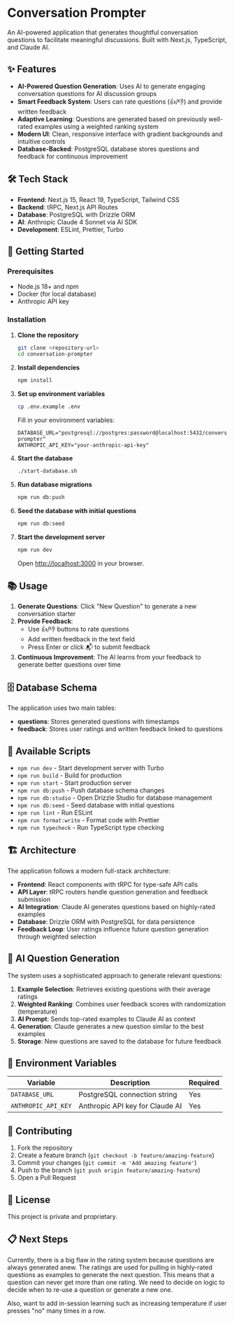 # Conversation Prompter

An AI-powered application that generates thoughtful conversation questions to facilitate meaningful discussions. Built with Next.js, TypeScript, and Claude AI.

## ✨ Features

- **AI-Powered Question Generation**: Uses AI to generate engaging conversation questions for AI discussion groups
- **Smart Feedback System**: Users can rate questions (👍/👎) and provide written feedback
- **Adaptive Learning**: Questions are generated based on previously well-rated examples using a weighted ranking system
- **Modern UI**: Clean, responsive interface with gradient backgrounds and intuitive controls
- **Database-Backed**: PostgreSQL database stores questions and feedback for continuous improvement

## 🛠 Tech Stack

- **Frontend**: Next.js 15, React 19, TypeScript, Tailwind CSS
- **Backend**: tRPC, Next.js API Routes
- **Database**: PostgreSQL with Drizzle ORM
- **AI**: Anthropic Claude 4 Sonnet via AI SDK
- **Development**: ESLint, Prettier, Turbo

## 🚀 Getting Started

### Prerequisites

- Node.js 18+ and npm
- Docker (for local database)
- Anthropic API key

### Installation

1. **Clone the repository**
   ```bash
   git clone <repository-url>
   cd conversation-prompter
   ```

2. **Install dependencies**
   ```bash
   npm install
   ```

3. **Set up environment variables**
   ```bash
   cp .env.example .env
   ```
   
   Fill in your environment variables:
   ```env
   DATABASE_URL="postgresql://postgres:password@localhost:5432/conversation-prompter"
   ANTHROPIC_API_KEY="your-anthropic-api-key"
   ```

4. **Start the database**
   ```bash
   ./start-database.sh
   ```

5. **Run database migrations**
   ```bash
   npm run db:push
   ```

6. **Seed the database with initial questions**
   ```bash
   npm run db:seed
   ```

7. **Start the development server**
   ```bash
   npm run dev
   ```

   Open [http://localhost:3000](http://localhost:3000) in your browser.

## 📚 Usage

1. **Generate Questions**: Click "New Question" to generate a new conversation starter
2. **Provide Feedback**: 
   - Use 👍/👎 buttons to rate questions
   - Add written feedback in the text field
   - Press Enter or click 📬 to submit feedback
3. **Continuous Improvement**: The AI learns from your feedback to generate better questions over time

## 🗄 Database Schema

The application uses two main tables:

- **questions**: Stores generated questions with timestamps
- **feedback**: Stores user ratings and written feedback linked to questions

## 🔧 Available Scripts

- `npm run dev` - Start development server with Turbo
- `npm run build` - Build for production
- `npm run start` - Start production server
- `npm run db:push` - Push database schema changes
- `npm run db:studio` - Open Drizzle Studio for database management
- `npm run db:seed` - Seed database with initial questions
- `npm run lint` - Run ESLint
- `npm run format:write` - Format code with Prettier
- `npm run typecheck` - Run TypeScript type checking

## 🏗 Architecture

The application follows a modern full-stack architecture:

- **Frontend**: React components with tRPC for type-safe API calls
- **API Layer**: tRPC routers handle question generation and feedback submission
- **AI Integration**: Claude AI generates questions based on highly-rated examples
- **Database**: Drizzle ORM with PostgreSQL for data persistence
- **Feedback Loop**: User ratings influence future question generation through weighted selection

## 🤖 AI Question Generation

The system uses a sophisticated approach to generate relevant questions:

1. **Example Selection**: Retrieves existing questions with their average ratings
2. **Weighted Ranking**: Combines user feedback scores with randomization (temperature)
3. **AI Prompt**: Sends top-rated examples to Claude AI as context
4. **Generation**: Claude generates a new question similar to the best examples
5. **Storage**: New questions are saved to the database for future feedback

## 🔐 Environment Variables

| Variable | Description | Required |
|----------|-------------|----------|
| `DATABASE_URL` | PostgreSQL connection string | Yes |
| `ANTHROPIC_API_KEY` | Anthropic API key for Claude AI | Yes |

## 🤝 Contributing

1. Fork the repository
2. Create a feature branch (`git checkout -b feature/amazing-feature`)
3. Commit your changes (`git commit -m 'Add amazing feature'`)
4. Push to the branch (`git push origin feature/amazing-feature`)
5. Open a Pull Request

## 📝 License

This project is private and proprietary.

## 📋 Next Steps

Currently, there is a big flaw in the rating system because questions are always generated anew. The ratings are used for pulling in highly-rated questions as examples to generate the next question. This means that a question can never get more than one rating. We need to decide on logic to decide when to re-use a question or generate a new one.

Also, want to add in-session learning such as increasing temperature if user presses "no" many times in a row.
